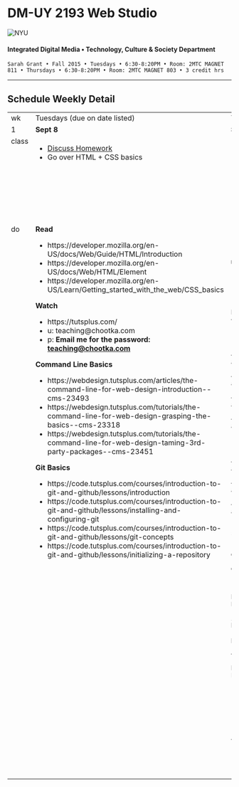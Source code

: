 # DM-UY 2193 Web Studio

![NYU](http://ws2.polishedsolid.com/de/nyu_soe_logo.png)
#### Integrated Digital Media • Technology, Culture & Society Department

    Sarah Grant • Fall 2015 • Tuesdays • 6:30-8:20PM • Room: 2MTC MAGNET 811 • Thursdays • 6:30-8:20PM • Room: 2MTC MAGNET 803 • 3 credit hrs

---

## Schedule Weekly Detail

<table>
<tr>
<td>wk</td>
<td>Tuesdays (due on date listed)</td>
<td>Thursdays (due on date listed)</td>
</tr>
<!-- first week -->
<tr>
        <td valign="top" width="4%">1</td>
        <td valign="top" width="48%"><strong>Sept 8</strong></td>
        <td valign="top" width="48%"><strong>Sept 10</strong></td>
    </tr>
 <tr>
        <td valign="top">class</td>
        <td valign="top">
            <ul>
                <li><a href="weekly_detail/ws1fa15_weekly_detail_wk2_sept8.md">Discuss Homework</a></li>
                <li>Go over HTML + CSS basics</li>
            </ul>
        </td>
        <td valign="top">
            <ul>
                <li>Codepen from last class: <a href="http://codepen.io/anon/pen/bVdxBv" target="_blank">http://codepen.io/anon/pen/bVdxBv</a></li>
                <li>Discuss readings, videos, and Project Plan</li>
                <li>Continue HTML + CSS basics</li>
                <li>Discuss the basics of how to publish your site: Domain names, hosting, FTP, what is a web server, Github</li>
                <li>Discussion of how the web works: Basic concepts to understand what’s happening under the hood of the browser.</li>
                <li>Begin Javascript basics.</li>
            </ul>
        </td>
</tr>
<tr>
        <td valign="top">do</td>
        <td valign="top">
            <strong>Read</strong>
            <ul>
                <li>https://developer.mozilla.org/en-US/docs/Web/Guide/HTML/Introduction</li>
                <li>https://developer.mozilla.org/en-US/docs/Web/HTML/Element</li>
                <li>https://developer.mozilla.org/en-US/Learn/Getting_started_with_the_web/CSS_basics</li>
            </ul>
            <strong>Watch</strong>
            <ul>
                <li>https://tutsplus.com/</li>
                <li>u: teaching@chootka.com</li>
                <li>p: <strong>Email me for the password: <a href="mailto:teaching@chootka.com">teaching@chootka.com</a></strong></li>
            </ul>
            <strong>Command Line Basics</strong>
            <ul>
                <li>https://webdesign.tutsplus.com/articles/the-command-line-for-web-design-introduction--cms-23493</li>
                <li>https://webdesign.tutsplus.com/tutorials/the-command-line-for-web-design-grasping-the-basics--cms-23318</li>
                <li>https://webdesign.tutsplus.com/tutorials/the-command-line-for-web-design-taming-3rd-party-packages--cms-23451</li>
            </ul>
            <strong>Git Basics</strong>
            <ul>
                <li>https://code.tutsplus.com/courses/introduction-to-git-and-github/lessons/introduction</li>
                <li>https://code.tutsplus.com/courses/introduction-to-git-and-github/lessons/installing-and-configuring-git</li>
                <li>https://code.tutsplus.com/courses/introduction-to-git-and-github/lessons/git-concepts</li>
                <li>https://code.tutsplus.com/courses/introduction-to-git-and-github/lessons/initializing-a-repository</li>
            </ul>
        </td>
        <td valign="top">

            <strong>Read</strong>
            <ul>
                <li>http://learnlayout.com/</li>
                <li>https://developer.mozilla.org/en-US/Learn/Getting_started_with_the_web/JavaScript_basics</li>
            </ul>
            <strong>Watch</strong>
            <ul>
                <li>https://tutsplus.com/</li>
                <li>u: teaching@chootka.com</li>
                <li>p: <strong>Email me for the password: <a href="mailto:teaching@chootka.com">teaching@chootka.com</a></strong> if you don't already have it.</li>
            </ul>
            <strong>Git Basics Continued</strong>
            <ul>
                <li>https://code.tutsplus.com/courses/introduction-to-git-and-github/lessons/the-staging-area-and-status-command</li>
                <li>https://code.tutsplus.com/courses/introduction-to-git-and-github/lessons/making-commits</li>
                <li>https://code.tutsplus.com/courses/introduction-to-git-and-github/lessons/ignoring-files</li>
                <li>https://code.tutsplus.com/courses/introduction-to-git-and-github/lessons/viewing-the-log</li>
            </ul>
            <strong>Github Basics</strong>
            <ul>
                <li>https://code.tutsplus.com/courses/introduction-to-git-and-github/lessons/setting-up-github</li>
                <li>https://code.tutsplus.com/courses/introduction-to-git-and-github/lessons/working-with-remotes</li>
                <li>https://code.tutsplus.com/courses/introduction-to-git-and-github/lessons/creating-github-pages</li>
            </ul>
            <strong>Developer Tools: Inspecting the DOM + CSS styles</strong>
            <ul>
                <li>http://discover-devtools.codeschool.com/chapters/1?locale=en</li>
                <li>http://discover-devtools.codeschool.com/levels/1/challenges/7?locale=en</li>
            </ul>
            <ul>
                <li>Work on your <a href="../assignments/ws1fa15_project_plan.md">Project Plan</a></li>
                <li>Create a basic HTML page and a CSS file that is linked into your HTML page. Include at least 3 elements: heading, paragraph, list, images, links. Make use of a wide range of styles for different properites: fonts, margin, padding, colors, etc.</li>
                <li>Email me your github + a link to your page.</li>
                <!-- <li><a href="../assignments/ws1fa15_learning_logs.md">Learning Log</a> for as many as needed based on your current knowledge and skill level:</li>
                <ul>
                    <li>HTML/CSS</li>
                    <li>HTML5/CSS3</li>
                    <li>git/github</li>
                    <li>Javascript/JQuery</li>
                    <li>The Reponsive Web (Media Queries)</li>
                    <li>Frameworks (Bootstrap and Foundation)</li>
                    <li>CSS Preprocessor: SASS</li>
                </ul> -->
            </ul>
        </td>
</tr>
</table>